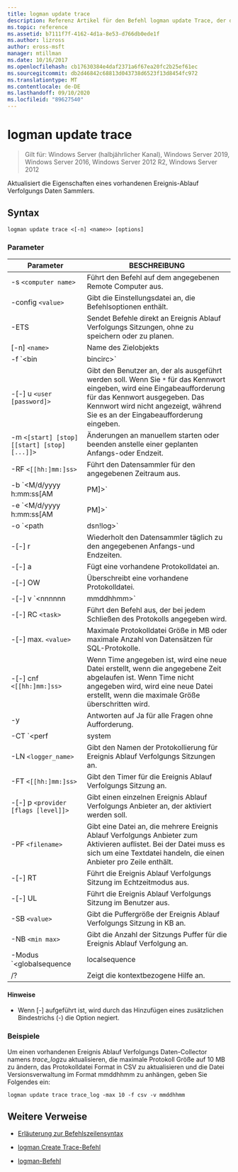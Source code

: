 ```yaml
---
title: logman update trace
description: Referenz Artikel für den Befehl logman update Trace, der die Eigenschaften eines vorhandenen Ereignis-Ablauf Verfolgungs Daten Sammlers aktualisiert.
ms.topic: reference
ms.assetid: b7111f7f-4162-4d1a-8e53-d766db0ede1f
ms.author: lizross
author: eross-msft
manager: mtillman
ms.date: 10/16/2017
ms.openlocfilehash: cb17630384e4daf2371a6f67ea20fc2b25ef61ec
ms.sourcegitcommit: db2d46842c68813d043738d6523f13d8454fc972
ms.translationtype: MT
ms.contentlocale: de-DE
ms.lasthandoff: 09/10/2020
ms.locfileid: "89627540"
---
```

# <a name="logman-update-trace"></a>logman update trace

> Gilt für: Windows Server (halbjährlicher Kanal), Windows Server 2019, Windows Server 2016, Windows Server 2012 R2, Windows Server 2012

Aktualisiert die Eigenschaften eines vorhandenen Ereignis-Ablauf Verfolgungs Daten Sammlers.

## <a name="syntax"></a>Syntax

```
logman update trace <[-n] <name>> [options]
```

### <a name="parameters"></a>Parameter

| Parameter | BESCHREIBUNG |
| --------- | ----------- |
| -s `<computer name>` | Führt den Befehl auf dem angegebenen Remote Computer aus. |
| -config `<value>` | Gibt die Einstellungsdatei an, die Befehlsoptionen enthält. |
| -ETS | Sendet Befehle direkt an Ereignis Ablauf Verfolgungs Sitzungen, ohne zu speichern oder zu planen. |
| [-n] `<name>` | Name des Zielobjekts |
| -f `<bin|bincirc>` | Gibt das Protokoll Format für den Datensammler an. |
| -[-] u `<user [password]>` | Gibt den Benutzer an, der als ausgeführt werden soll. Wenn Sie `*` für das Kennwort eingeben, wird eine Eingabeaufforderung für das Kennwort ausgegeben. Das Kennwort wird nicht angezeigt, während Sie es an der Eingabeaufforderung eingeben. |
| -m `<[start] [stop] [[start] [stop] [...]]>` | Änderungen an manuellem starten oder beenden anstelle einer geplanten Anfangs-oder Endzeit. |
| -RF `<[[hh:]mm:]ss>` | Führt den Datensammler für den angegebenen Zeitraum aus. |
| -b `<M/d/yyyy h:mm:ss[AM|PM]>` | Beginnt mit dem Sammeln von Daten zum angegebenen Zeitpunkt. |
| -e `<M/d/yyyy h:mm:ss[AM|PM]>` | Beendet die Datensammlung zum angegebenen Zeitpunkt. |
| -o `<path|dsn!log>` | Gibt die Ausgabeprotokoll Datei oder den DSN-und Protokoll Satz Namen in einer SQL-Datenbank an. |
| -[-] r | Wiederholt den Datensammler täglich zu den angegebenen Anfangs-und Endzeiten. |
| -[-] a | Fügt eine vorhandene Protokolldatei an. |
| -[-] OW | Überschreibt eine vorhandene Protokolldatei. |
| -[-] v `<nnnnnn|mmddhhmm>` | Fügt Datei Versionsinformationen an das Ende des Protokoll Dateinamens an. |
| -[-] RC `<task>` | Führt den Befehl aus, der bei jedem Schließen des Protokolls angegeben wird. |
| -[-] max. `<value>` | Maximale Protokolldatei Größe in MB oder maximale Anzahl von Datensätzen für SQL-Protokolle. |
| -[-] cnf `<[[hh:]mm:]ss>` | Wenn Time angegeben ist, wird eine neue Datei erstellt, wenn die angegebene Zeit abgelaufen ist. Wenn Time nicht angegeben wird, wird eine neue Datei erstellt, wenn die maximale Größe überschritten wird. |
| -y | Antworten auf Ja für alle Fragen ohne Aufforderung. |
| -CT `<perf|system|cycle>` | Gibt den Sitzungstyp der Ereignis Ablauf Verfolgung an. |
| -LN `<logger_name>` | Gibt den Namen der Protokollierung für Ereignis Ablauf Verfolgungs Sitzungen an. |
| -FT `<[[hh:]mm:]ss>` | Gibt den Timer für die Ereignis Ablauf Verfolgungs Sitzung an. |
| -[-] p `<provider [flags [level]]>` | Gibt einen einzelnen Ereignis Ablauf Verfolgungs Anbieter an, der aktiviert werden soll. |
| -PF `<filename>` | Gibt eine Datei an, die mehrere Ereignis Ablauf Verfolgungs Anbieter zum Aktivieren auflistet. Bei der Datei muss es sich um eine Textdatei handeln, die einen Anbieter pro Zeile enthält. |
| -[-] RT | Führt die Ereignis Ablauf Verfolgungs Sitzung im Echtzeitmodus aus. |
| -[-] UL | Führt die Ereignis Ablauf Verfolgungs Sitzung im Benutzer aus. |
| -SB `<value>` | Gibt die Puffergröße der Ereignis Ablauf Verfolgungs Sitzung in KB an. |
| -NB `<min max>` | Gibt die Anzahl der Sitzungs Puffer für die Ereignis Ablauf Verfolgung an. |
| -Modus `<globalsequence|localsequence|pagedmemory>` | Gibt den Protokollierungs Modus der Ereignis Ablauf Verfolgungs Sitzung an, einschließlich:<ul><li>**Globalsequence** : gibt an, dass die Ereignisüberwachung jedem empfangenen Ereignis eine Sequenznummer hinzufügt, unabhängig davon, welche Ablauf Verfolgungs Sitzung das Ereignis empfangen hat.</li><li>**Localsequence** : gibt an, dass der Ereignis Überwachungs Sequenznummern für Ereignisse hinzufügt, die bei einer bestimmten Ablauf Verfolgungs Sitzung empfangen werden. Wenn diese Option verwendet wird, können doppelte Sequenznummern über alle Sitzungen hinweg vorhanden sein, in jeder Ablauf Verfolgungs Sitzung jedoch eindeutig sein.</li><li>**Pgedmemory** : gibt an, dass die Ereignisüberwachung einen ausgelagerten Speicher anstelle des nicht ausgelagerten Standard Speicherpools für interne Puffer Belegungen verwendet.</li></ul> |
| /? | Zeigt die kontextbezogene Hilfe an. |

#### <a name="remarks"></a>Hinweise

- Wenn [-] aufgeführt ist, wird durch das Hinzufügen eines zusätzlichen Bindestrichs (-) die Option negiert.

### <a name="examples"></a>Beispiele

Um einen vorhandenen Ereignis Ablauf Verfolgungs Daten-Collector namens *trace_log*zu aktualisieren, die maximale Protokoll Größe auf 10 MB zu ändern, das Protokolldatei Format in CSV zu aktualisieren und die Datei Versionsverwaltung im Format mmddhhmm zu anhängen, geben Sie Folgendes ein:

```
logman update trace trace_log -max 10 -f csv -v mmddhhmm
```

## <a name="additional-references"></a>Weitere Verweise

- [Erläuterung zur Befehlszeilensyntax](command-line-syntax-key.md)

- [logman Create Trace-Befehl](logman-create-trace.md)

- [logman-Befehl](logman.md)
